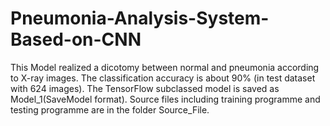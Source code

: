 # Pneumonia-Analysis-System-Based-on-CNN
This Model realized a dicotomy between normal and pneumonia according to X-ray images. 
The classification accuracy is about 90% (in test dataset with 624 images).
The TensorFlow subclassed model is saved as Model_1(SaveModel format).
Source files including training programme and testing programme are in the folder Source_File.
